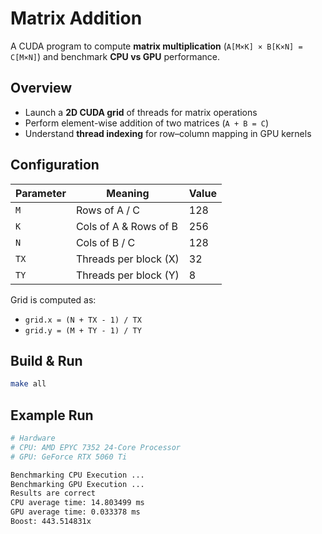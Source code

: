 # Matrix Addition
A CUDA program to compute **matrix multiplication** (`A[M×K] × B[K×N] = C[M×N]`) and benchmark **CPU vs GPU** performance.

## Overview
- Launch a **2D CUDA grid** of threads for matrix operations  
- Perform element-wise addition of two matrices (`A + B = C`)  
- Understand **thread indexing** for row–column mapping in GPU kernels  

## Configuration

| Parameter | Meaning | Value |
|----------|---------|-------|
| `M` | Rows of A / C | 128 |
| `K` | Cols of A & Rows of B | 256 |
| `N` | Cols of B / C | 128 |
| `TX` | Threads per block (X) | 32 |
| `TY` | Threads per block (Y) | 8 |

Grid is computed as:
- `grid.x = (N + TX - 1) / TX`
- `grid.y = (M + TY - 1) / TY`

## Build & Run
```bash
make all
```

## Example Run
```bash
# Hardware
# CPU: AMD EPYC 7352 24-Core Processor
# GPU: GeForce RTX 5060 Ti

Benchmarking CPU Execution ...
Benchmarking GPU Execution ...
Results are correct
CPU average time: 14.803499 ms
GPU average time: 0.033378 ms
Boost: 443.514831x
```
